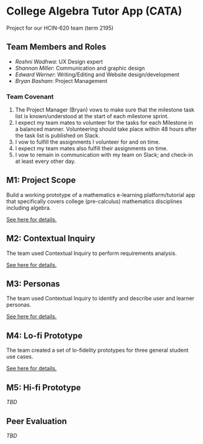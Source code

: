 # College Algebra Tutor App (CATA)

Project for our HCIN-620 team (term 2195)

## Team Members and Roles

* _Roshni Wadhwa_: UX Design expert
* _Shannon Miller_: Communication and graphic design
* _Edward Werner_: Writing/Editing and Website design/development
* _Bryan Basham_: Project Management

### Team Covenant

1. The Project Manager (Bryan) vows to make sure that the milestone task list is known/understood at the start of each milestone sprint.
1. I expect my team mates to volunteer for the tasks for each Milestone in a balanced manner.  Volunteering should take place within 48 hours after the task list is published on Slack.
1. I vow to fulfill the assignments I volunteer for and on time.
1. I expect my team mates also fulfill their assignments on time.
1. I vow to remain in communication with my team on Slack; and check-in at least every other day.

## M1: Project Scope

Build a working prototype of a mathematics e-learning platform/tutorial app that specifically
covers college (pre-calculus) mathematics disciplines including algebra.

[See here for details.](./scope.md)

## M2: Contextual Inquiry

The team used Contextual Inquiry to perform requirements analysis.

[See here for details.](./analysis.md)

## M3: Personas

The team used Contextual Inquiry to identify and describe user and learner personas.

[See here for details.](./personas.md)

## M4: Lo-fi Prototype

The team created a set of lo-fidelity prototypes for three general student use cases.

[See here for details.](./lo-fi-prototype.md)

## M5: Hi-fi Prototype

_TBD_

## Peer Evaluation

_TBD_
